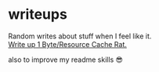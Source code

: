 # writeups
Random writes about stuff when I feel like it. <br>
[Write up 1 Byte/Resource Cache Rat.](https://github.com/ProfKambing/writeups/blob/main/writeup-1.md) <br>

also to improve my readme skills 😎
